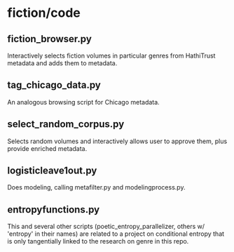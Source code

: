 fiction/code
============

fiction_browser.py
------------------
Interactively selects fiction volumes in particular genres from HathiTrust metadata and adds them to metadata.

tag_chicago_data.py
-------------------
An analogous browsing script for Chicago metadata.

select_random_corpus.py
-----------------------
Selects random volumes and interactively allows user to approve them, plus provide enriched metadata.

logisticleave1out.py
--------------------
Does modeling, calling metafilter.py and modelingprocess.py.

entropyfunctions.py
-------------------
This and several other scripts (poetic_entropy_parallelizer, others w/ 'entropy' in their names) are related to a project on conditional entropy that is only tangentially linked to the research on genre in this repo.
